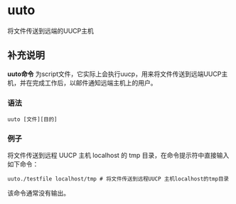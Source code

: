 #  uuto

将文件传送到远端的UUCP主机

##  补充说明

**uuto命令** 为script文件，它实际上会执行uucp，用来将文件传送到远端UUCP主机，并在完成工作后，以邮件通知远端主机上的用户。

###  语法

    
    
    uuto [文件][目的]
    

###  例子

将文件传送到远程 UUCP 主机 localhost 的 tmp 目录，在命令提示符中直接输入如下命令：

    
    
    uuto./testfile localhost/tmp # 将文件传送到远程UUCP 主机localhost的tmp目录 
    

该命令通常没有输出。

